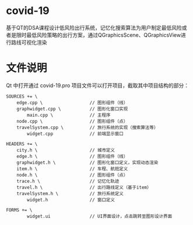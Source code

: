 # covid-19
基于QT的DSA课程设计低风险出行系统，记忆化搜索算法为用户制定最低风险或者是限时最低风险策略的出行方案，通过QGraphicsScene、QGraphicsView进行路线可视化渲染


# 文件说明
Qt 中打开通过 covid-19.pro 项目文件可以打开项目，截取其中项目结构的部分：
```
SOURCES += \
    edge.cpp \                  // 图形组件（线）
    graphwidget.cpp \           // 图形化窗口实现
        main.cpp \              // 主程序
    node.cpp \                  // 图形组件（点）
    travelSystem.cpp \          // 旅行系统的实现（搜索算法等）
        widget.cpp              // 前端显示窗口

HEADERS += \
    city.h \                    // 城市定义
    edge.h \                    // 图形组件（线）
    graphwidget.h \             // 图形化窗口定义，实现动态渲染
    item.h \                    // 车程、航班定义
    node.h \                    // 图形组件（点）
    trace.h \                   // 记忆化轨迹
    travel.h \                  // 出行路线定义（基于item）
    travelSystem.h \            // 旅行系统定义
        widget.h                // 窗口定义

FORMS += \
        widget.ui               // UI界面设计，点击跳转至图形设计界面
```